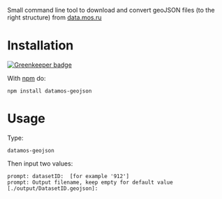 Small command line tool to download and convert geoJSON files (to the right structure) from [data.mos.ru](//data.mos.ru)  

# Installation

[![Greenkeeper badge](https://badges.greenkeeper.io/urbica/datamos-geojson.svg)](https://greenkeeper.io/)

With [npm](http://npmjs.org) do:

```
npm install datamos-geojson
```

# Usage

Type:

```
datamos-geojson
```  
Then input two values:  
```
prompt: datasetID:  [for example '912']
prompt: Output filename, keep empty for default value [./output/DatasetID.geojson]:
```
